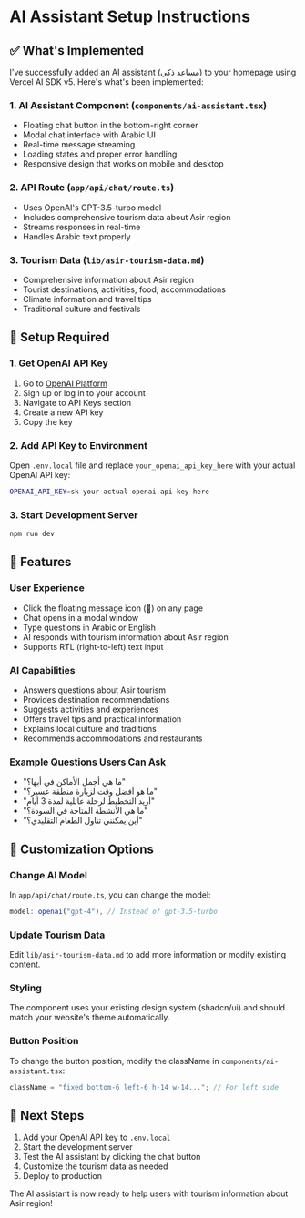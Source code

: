 # AI Assistant Setup Instructions

## ✅ What's Implemented

I've successfully added an AI assistant (مساعد ذكي) to your homepage using Vercel AI SDK v5. Here's what's been implemented:

### 1. **AI Assistant Component** (`components/ai-assistant.tsx`)

- Floating chat button in the bottom-right corner
- Modal chat interface with Arabic UI
- Real-time message streaming
- Loading states and proper error handling
- Responsive design that works on mobile and desktop

### 2. **API Route** (`app/api/chat/route.ts`)

- Uses OpenAI's GPT-3.5-turbo model
- Includes comprehensive tourism data about Asir region
- Streams responses in real-time
- Handles Arabic text properly

### 3. **Tourism Data** (`lib/asir-tourism-data.md`)

- Comprehensive information about Asir region
- Tourist destinations, activities, food, accommodations
- Climate information and travel tips
- Traditional culture and festivals

## 🔧 Setup Required

### 1. **Get OpenAI API Key**

1. Go to [OpenAI Platform](https://platform.openai.com)
2. Sign up or log in to your account
3. Navigate to API Keys section
4. Create a new API key
5. Copy the key

### 2. **Add API Key to Environment**

Open `.env.local` file and replace `your_openai_api_key_here` with your actual OpenAI API key:

```bash
OPENAI_API_KEY=sk-your-actual-openai-api-key-here
```

### 3. **Start Development Server**

```bash
npm run dev
```

## 🎯 Features

### **User Experience**

- Click the floating message icon (💬) on any page
- Chat opens in a modal window
- Type questions in Arabic or English
- AI responds with tourism information about Asir region
- Supports RTL (right-to-left) text input

### **AI Capabilities**

- Answers questions about Asir tourism
- Provides destination recommendations
- Suggests activities and experiences
- Offers travel tips and practical information
- Explains local culture and traditions
- Recommends accommodations and restaurants

### **Example Questions Users Can Ask**

- "ما هي أجمل الأماكن في أبها؟"
- "ما هو أفضل وقت لزيارة منطقة عسير؟"
- "أريد التخطيط لرحلة عائلية لمدة 3 أيام"
- "ما هي الأنشطة المتاحة في السودة؟"
- "أين يمكنني تناول الطعام التقليدي؟"

## 🔄 Customization Options

### **Change AI Model**

In `app/api/chat/route.ts`, you can change the model:

```typescript
model: openai("gpt-4"), // Instead of gpt-3.5-turbo
```

### **Update Tourism Data**

Edit `lib/asir-tourism-data.md` to add more information or modify existing content.

### **Styling**

The component uses your existing design system (shadcn/ui) and should match your website's theme automatically.

### **Button Position**

To change the button position, modify the className in `components/ai-assistant.tsx`:

```typescript
className = "fixed bottom-6 left-6 h-14 w-14..."; // For left side
```

## 🚀 Next Steps

1. Add your OpenAI API key to `.env.local`
2. Start the development server
3. Test the AI assistant by clicking the chat button
4. Customize the tourism data as needed
5. Deploy to production

The AI assistant is now ready to help users with tourism information about Asir region!
